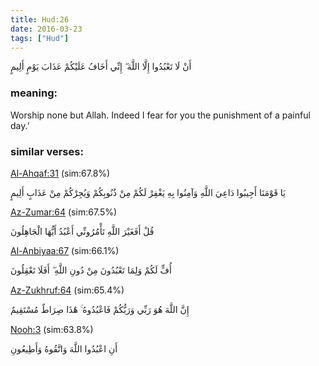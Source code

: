 ```yaml
---
title: Hud:26
date: 2016-03-23
tags: ["Hud"]
---
```

أَنْ لَا تَعْبُدُوا إِلَّا اللَّهَ ۖ إِنِّي أَخَافُ عَلَيْكُمْ عَذَابَ يَوْمٍ أَلِيمٍ
### meaning: 
Worship none but Allah. Indeed I fear for you the punishment of a painful day.’
### similar verses: 

[Al-Ahqaf:31](/46/31) (sim:67.8%)

يَا قَوْمَنَا أَجِيبُوا دَاعِيَ اللَّهِ وَآمِنُوا بِهِ يَغْفِرْ لَكُمْ مِنْ ذُنُوبِكُمْ وَيُجِرْكُمْ مِنْ عَذَابٍ أَلِيمٍ

[Az-Zumar:64](/39/64) (sim:67.5%)

قُلْ أَفَغَيْرَ اللَّهِ تَأْمُرُونِّي أَعْبُدُ أَيُّهَا الْجَاهِلُونَ

[Al-Anbiyaa:67](/21/67) (sim:66.1%)

أُفٍّ لَكُمْ وَلِمَا تَعْبُدُونَ مِنْ دُونِ اللَّهِ ۖ أَفَلَا تَعْقِلُونَ

[Az-Zukhruf:64](/43/64) (sim:65.4%)

إِنَّ اللَّهَ هُوَ رَبِّي وَرَبُّكُمْ فَاعْبُدُوهُ ۚ هَٰذَا صِرَاطٌ مُسْتَقِيمٌ

[Nooh:3](/71/3) (sim:63.8%)

أَنِ اعْبُدُوا اللَّهَ وَاتَّقُوهُ وَأَطِيعُونِ
